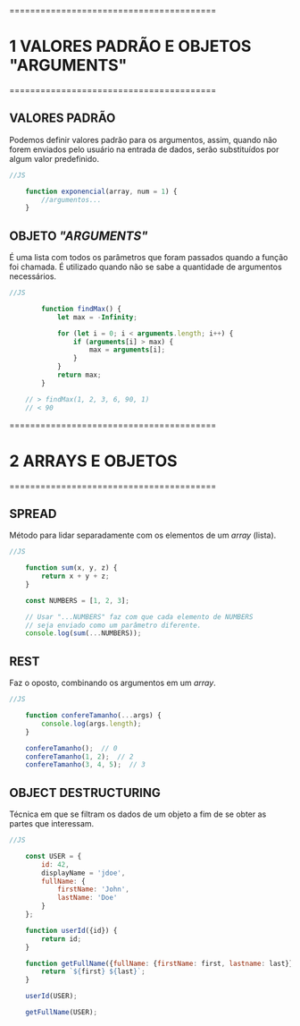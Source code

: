 ========================================
# 1 VALORES PADRÃO E OBJETOS "ARGUMENTS"
========================================

## VALORES PADRÃO

Podemos definir valores padrão para os argumentos, assim, quando não forem enviados pelo usuário na entrada de dados, serão substituídos por algum valor predefinido.

```js
//JS

    function exponencial(array, num = 1) {
        //argumentos...
    }

```


## OBJETO *"ARGUMENTS"*

É uma lista com todos os parâmetros que foram passados quando a função foi chamada. É utilizado quando não se sabe a quantidade de argumentos necessários.

```js
//JS

        function findMax() {
            let max = -Infinity;

            for (let i = 0; i < arguments.length; i++) {
                if (arguments[i] > max) {
                    max = arguments[i];
                }
            }
            return max;
        }

    // > findMax(1, 2, 3, 6, 90, 1)
    // < 90

```


========================================
# 2 ARRAYS E OBJETOS
========================================

## SPREAD

Método para lidar separadamente com os elementos de um *array* (lista).

```js
//JS

    function sum(x, y, z) {
        return x + y + z;
    }

    const NUMBERS = [1, 2, 3];

    // Usar "...NUMBERS" faz com que cada elemento de NUMBERS
    // seja enviado como um parâmetro diferente.
    console.log(sum(...NUMBERS));

```


## REST

Faz o oposto, combinando os argumentos em um *array*.

```js
//JS

    function confereTamanho(...args) {
        console.log(args.length);
    }

    confereTamanho();  // 0
    confereTamanho(1, 2);  // 2
    confereTamanho(3, 4, 5);  // 3

```


## OBJECT DESTRUCTURING

Técnica em que se filtram os dados de um objeto a fim de se obter as partes que interessam.

```js
//JS

    const USER = {
        id: 42,
        displayName = 'jdoe',
        fullName: {
            firstName: 'John',
            lastName: 'Doe'
        }
    };

    function userId({id}) {
        return id;
    }

    function getFullName({fullName: {firstName: first, lastname: last}}) {
        return `${first} ${last}`;
    }

    userId(USER);

    getFullName(USER);

```
